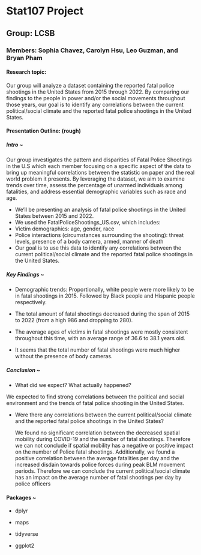 # Stat107 Project

## Group: LCSB

### Members: Sophia Chavez, Carolyn Hsu, Leo Guzman, and Bryan Pham

#### Research topic:

Our group will analyze a dataset containing the reported fatal police shootings in the United States from 2015 through 2022. By comparing our findings to the people in power and/or the social movements throughout those years, our goal is to identify any correlations between the current political/social climate and the reported fatal police shootings in the United States.

#### Presentation Outline: (rough)

##### Intro \~

Our group investigates the pattern and disparities of Fatal Police Shootings in the U.S which each member focusing on a specific aspect of the data to bring up meaningful correlations between the statistic on paper and the real world problem it presents. By leveraging the dataset, we aim to examine trends over time, assess the percentage of unarmed individuals among fatalities, and address essential demographic variables such as race and age.

-   We’ll be presenting an analysis of fatal police shootings in the United States between 2015 and 2022.
-   We used the FatalPoliceShootings_US.csv, which includes:
-   Victim demographics: age, gender, race
-   Police interactions (circumstances surrounding the shooting): threat levels, presence of a body camera, armed, manner of death
-   Our goal is to use this data to identify any correlations between the current political/social climate and the reported fatal police shootings in the United States.

##### Key Findings \~

-   Demographic trends: Proportionally, white people were more likely to be in fatal shootings in 2015. Followed by Black people and Hispanic people respectively.

-   The total amount of fatal shootings decreased during the span of 2015 to 2022 (from a high 986 and dropping to 280).

-   The average ages of victims in fatal shootings were mostly consistent throughout this time, with an average range of 36.6 to 38.1 years old.

-   It seems that the total number of fatal shootings were much higher without the presence of body cameras.

##### Conclusion \~

-   What did we expect? What actually happened?

We expected to find strong correlations between the political and social environment and the trends of fatal police shooting in the United States.

-   Were there any correlations between the current political/social climate and the reported fatal police shootings in the United States?

    We found no significant correlation between the decreased spatial mobility during COVID-19 and the number of fatal shootings. Therefore we can not conclude if spatial mobility has a negative or positive impact on the number of Police fatal shootings. Additionally, we found a positive correlation between the average fatalities per day and the increased disdain towards police forces during peak BLM movement periods. Therefore we can conclude the current political/social climate has an impact on the average number of fatal shootings per day by police officers

#### Packages \~

-   dplyr

-   maps

-   tidyverse

-   ggplot2
